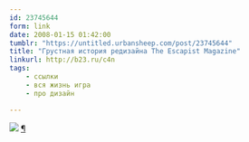 ```yaml
---
id: 23745644
form: link
date: 2008-01-15 01:42:00
tumblr: "https://untitled.urbansheep.com/post/23745644"
title: "Грустная история редизайна The Escapist Magazine"
linkurl: http://b23.ru/c4n
tags:
    - ссылки
    - вся жизнь игра
    - про дизайн

---
```

<p><a href="http://b23.ru/c4n" class="img"><img src="http://pics.livejournal.com/urbansheep/pic/000fqdzz/s640x480"/></a> <a href="http://twitter.com/urbansheep/statuses/598580302">¶</a></p>
